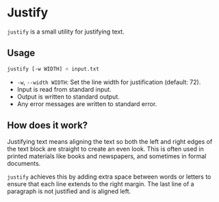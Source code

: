 # Justify

`justify` is a small utility for justifying text.

## Usage

```sh
justify [-w WIDTH] < input.txt
```
- `-w`, `--width WIDTH`: Set the line width for justification (default: 72).
- Input is read from standard input.
- Output is written to standard output.
- Any error messages are written to standard error.

## How does it work?

Justifying text means aligning the text so both the left and right edges
of the text block are straight to create an even look. This is often used
in printed materials like books and newspapers, and sometimes in formal
documents.

`justify` achieves this by adding extra space between words or letters to
ensure that each line extends to the right margin. The last line of a
paragraph is not justified and is aligned left.
